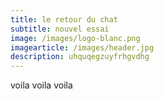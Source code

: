 ```yaml
---
title: le retour du chat
subtitle: nouvel essai
image: /images/logo-blanc.png
imagearticle: /images/header.jpg
description: uhquqegzuyfrhgvdhg
---
```

voila voila voila

